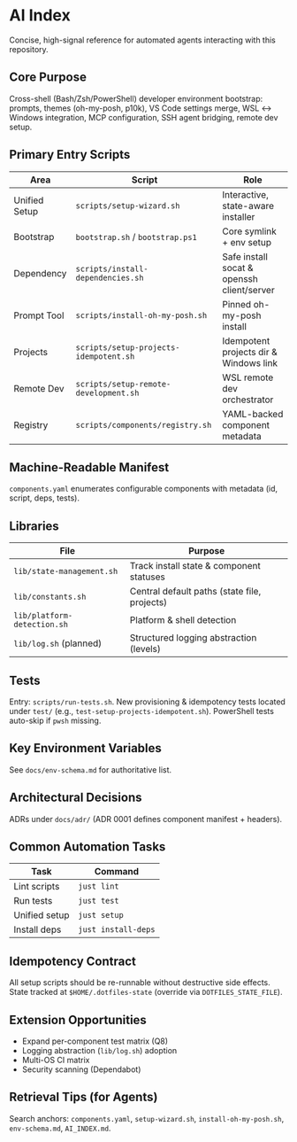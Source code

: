 # AI Index

Concise, high-signal reference for automated agents interacting with this repository.

## Core Purpose
Cross-shell (Bash/Zsh/PowerShell) developer environment bootstrap: prompts, themes (oh-my-posh, p10k), VS Code settings merge, WSL ↔ Windows integration, MCP configuration, SSH agent bridging, remote dev setup.

## Primary Entry Scripts

| Area | Script | Role |
|------|--------|------|
| Unified Setup | `scripts/setup-wizard.sh` | Interactive, state-aware installer |
| Bootstrap | `bootstrap.sh` / `bootstrap.ps1` | Core symlink + env setup |
| Dependency | `scripts/install-dependencies.sh` | Safe install socat & openssh client/server |
| Prompt Tool | `scripts/install-oh-my-posh.sh` | Pinned oh-my-posh install |
| Projects | `scripts/setup-projects-idempotent.sh` | Idempotent projects dir & Windows link |
| Remote Dev | `scripts/setup-remote-development.sh` | WSL remote dev orchestrator |
| Registry | `scripts/components/registry.sh` | YAML-backed component metadata |

## Machine-Readable Manifest
`components.yaml` enumerates configurable components with metadata (id, script, deps, tests).

## Libraries
| File | Purpose |
|------|---------|
| `lib/state-management.sh` | Track install state & component statuses |
| `lib/constants.sh` | Central default paths (state file, projects) |
| `lib/platform-detection.sh` | Platform & shell detection |
| `lib/log.sh` (planned) | Structured logging abstraction (levels) |

## Tests
Entry: `scripts/run-tests.sh`. New provisioning & idempotency tests located under `test/` (e.g., `test-setup-projects-idempotent.sh`). PowerShell tests auto-skip if `pwsh` missing.

## Key Environment Variables
See `docs/env-schema.md` for authoritative list.

## Architectural Decisions
ADRs under `docs/adr/` (ADR 0001 defines component manifest + headers).

## Common Automation Tasks

| Task | Command |
|------|---------|
| Lint scripts | `just lint` |
| Run tests | `just test` |
| Unified setup | `just setup` |
| Install deps | `just install-deps` |

## Idempotency Contract
All setup scripts should be re-runnable without destructive side effects. State tracked at `$HOME/.dotfiles-state` (override via `DOTFILES_STATE_FILE`).

## Extension Opportunities
- Expand per-component test matrix (Q8)
- Logging abstraction (`lib/log.sh`) adoption
- Multi-OS CI matrix
- Security scanning (Dependabot)

## Retrieval Tips (for Agents)
Search anchors: `components.yaml`, `setup-wizard.sh`, `install-oh-my-posh.sh`, `env-schema.md`, `AI_INDEX.md`.
